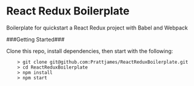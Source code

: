 # React Redux Boilerplate

Boilerplate for quickstart a React Redux project with Babel and Webpack

###Getting Started###

Clone this repo, install dependencies, then start with the following:

```
	> git clone git@github.com:Prattjames/ReactReduxBoilerplate.git
	> cd ReactReduxBoilerplate
	> npm install
	> npm start
```
